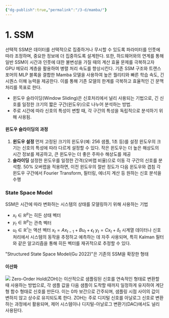 ```yaml
---
{"dg-publish":true,"permalink":"/3-d/mamba/"}
---
```


# 1. SSM
 선택적 SSM은 데이터를 선택적으로 집중하거나 무시할 수 있도록 파라미터를 인풋에 따라 조정하며, 중요한 정보에 더 집중하도록 설계한다. 또한, 하드웨어와의 연계를 통해 일반 SSM이 시간과 인풋에 대한 불변성을 가질 때의 계산 효율 문제를 극복하고자 GPU 메모리 계층을 활용하여 병렬 처리 속도를 향상시킨다. 기존 SSM 구조와 트랜스포머의 MLP 블록을 결합한 Mamba 모델을 사용하여 높은 퀄리티와 빠른 학습 속도, 긴 시퀀스 이해 능력을 제공한다. 이를 통해 기존 모델의 한계를 극복하고 효율적인 긴 문맥 처리를 목표로 한다.

+ 윈도우 슬라이딩(Window Sliding)은 신호처리에서 널리 사용되는 기법으로, 긴 신호를 일정한 크기의 짧은 구간(윈도우)으로 나누어 분석하는 방법. 
+ 주로 시간에 따라 신호의 특성이 변할 때, 각 구간의 특성을 독립적으로 분석하기 위해 사용됨.
#### 윈도우 슬라이딩의 과정
1. **윈도우 설정**
	먼저 고정된 크기의 윈도우(예: 256 샘플, 1초 등)를 설정
	윈도우의 크기는 신호의 특성에 따라 다르게 설정할 수 있다. 
	작은 윈도우는 더 높은 해상도의 시간 정보를 제공하고, 큰 윈도우는 더 좋은 주파수 해상도를 제공
2. **슬라이딩** 
	설정한 윈도우를 일정한 간격(오버랩 비율)으로 이동
	각 구간의 신호를 분석함. 50% 오버랩을 적용하면, 이전 윈도우의 절반 정도가 다음 윈도우와 겹침
각 윈도우 구간에서 Fourier Transform, 필터링, 에너지 계산 등 원하는 신호 분석을 수행

### State Space Model
SSM은 시간에 따라 변화하는 시스템의 상태를 모델링하기 위해 사용하는 기법
- $x_t \in \mathbb{R}^p$는 히든 상태 벡터
- $y_t \in \mathbb{R}^p$는 관측 벡터
- $u_t \in \mathbb{R}^r$는 액션 벡터
$x_t = A x_{t-1} + B u_t + \epsilon_t$
$y_t = C x_t + \delta_t$
시계열 데이터나 신호 처리에서 시스템의 동작을 추정하고 예측하는 데 자주 사용되며, 특히 Kalman 필터와 같은 알고리즘을 통해 히든 벡터를 재귀적으로 추정할 수 있다.

"Structured State Space Model(Gu 2022)"은 기존의 SSM을 확장한 형태
#### 이산화
![](https://i.imgur.com/6RlZhxW.png)
Zero-Order Hold(ZOH)는 이산적으로 샘플링된 신호를 연속적인 형태로 변환할 때 사용하는 방법으로, 각 샘플 값을 다음 샘플이 도착할 때까지 일정하게 유지하여 계단형 함수 형태로 신호를 만든다. 이는 0차 보간으로 간주되며, 샘플링 시점 사이의 값이 변하지 않고 상수로 유지되도록 한다. ZOH는 주로 디지털 신호를 아날로그 신호로 변환하는 과정에서 활용되며, 제어 시스템이나 디지털-아날로그 변환기(DAC)에서도 널리 사용된다.